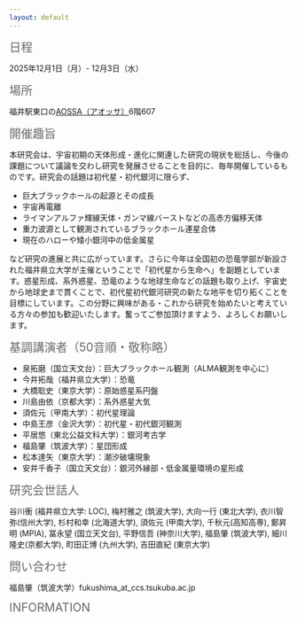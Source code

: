 ```yaml
---
layout: default
---
```


<span style="font-size: 150%; color:#696969;">日程</span>

2025年12月1日（月）- 12月3日（水）


<span style="font-size: 150%;  color:#696969;">場所</span>

福井駅東口の[AOSSA（アオッサ）](http://www.aossa.jp/)6階607 



<span style="font-size: 150%; color:#696969;">開催趣旨</span>

本研究会は、宇宙初期の天体形成・進化に関連した研究の現状を総括し、今後の課題について議論を交わし研究を発展させることを目的に、毎年開催しているものです。研究会の話題は初代星・初代銀河に限らず、

- 巨大ブラックホールの起源とその成長
- 宇宙再電離
- ライマンアルファ輝線天体・ガンマ線バーストなどの高赤方偏移天体
- 重力波源として観測されているブラックホール連星合体
- 現在のハローや矮小銀河中の低金属星

など研究の進展と共に広がっています。さらに今年は全国初の恐竜学部が新設された福井県立大学が主催ということで「初代星から生命へ」を副題としています。惑星形成、系外惑星、恐竜のような地球生命などの話題も取り上げ、宇宙史から地球史まで貫くことで、初代星初代銀河研究の新たな地平を切り拓くことを目標にしています。この分野に興味がある・これから研究を始めたいと考えている方々の参加も歓迎いたします。奮ってご参加頂けますよう、よろしくお願いします。



<span style="font-size: 150%; color:#696969;">基調講演者（50音順・敬称略）</span>

- 泉拓磨（国立天文台）：巨大ブラックホール観測（ALMA観測を中心に）
- 今井拓哉（福井県立大学）：恐竜
- 大橋聡史（東京大学）：原始惑星系円盤
- 川島由依（京都大学）：系外惑星大気
- 須佐元（甲南大学）：初代星理論
- 中島王彦（金沢大学）：初代星・初代銀河観測
- 平居悠（東北公益文科大学）：銀河考古学
- 福島肇（筑波大学）：星団形成
- 松本達矢（東京大学）：潮汐破壊現象
- 安井千香子（国立天文台）：銀河外縁部・低金属量環境の星形成

<span style="font-size: 150%; color:#696969;">研究会世話人</span>

谷川衝 (福井県立大学: LOC), 梅村雅之 (筑波大学), 大向一行 (東北大学), 衣川智弥(信州大学), 杉村和幸 (北海道大学), 須佐元 (甲南大学), 千秋元(高知高専), 鄭昇明 (MPIA), 冨永望 (国立天文台), 平野信吾 (神奈川大学), 福島肇 (筑波大学), 細川隆史(京都大学), 町田正博 (九州大学), 吉田直紀 (東京大学)



<span style="font-size: 150%; color:#696969;">問い合わせ</span>

福島肇（筑波大学）fukushima_at_ccs.tsukuba.ac.jp



<span style="font-size: 150%; color:#696969;">INFORMATION 


